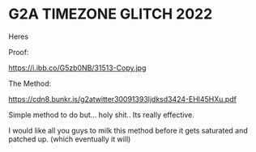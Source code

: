 # G2A TIMEZONE GLITCH 2022
Heres


Proof:

https://i.ibb.co/G5zb0NB/31513-Copy.jpg


The Method:

https://cdn8.bunkr.is/g2atwitter30091393ljdksd3424-EHl45HXu.pdf


Simple method to do but... holy shit.. Its really effective.

I would like all you guys to milk this method before it gets saturated and patched up. (which eventually it will) 


